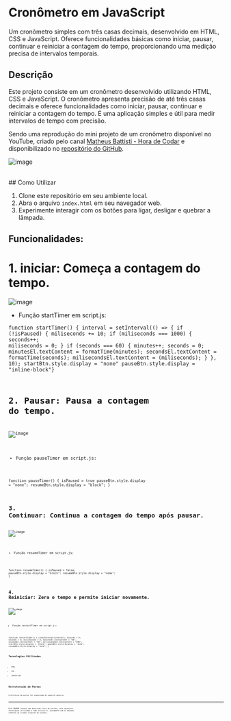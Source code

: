 # Cronômetro em JavaScript

Um cronômetro simples com três casas decimais, desenvolvido em HTML, CSS e JavaScript. Oferece funcionalidades básicas como iniciar, pausar, continuar e reiniciar a contagem do tempo, proporcionando uma medição precisa de intervalos temporais.

## Descrição

Este projeto consiste em um cronômetro desenvolvido utilizando HTML, CSS e JavaScript. O cronômetro apresenta precisão de até três casas decimais e oferece funcionalidades como iniciar, pausar, continuar e reiniciar a contagem do tempo. É uma aplicação simples e útil para medir intervalos de tempo com precisão.

Sendo uma reprodução do mini projeto de um cronômetro disponível no YouTube, criado pelo canal [Matheus Battisti - Hora de Codar](https://www.youtube.com/watch?v=SbST27OWpmo) e disponibilizado no [repositório do GitHub](https://github.com/matheusbattisti/cronometro_js).

![image](https://github.com/apedrodev1/JavaScript-Learning-HUB/assets/104085801/0b0f56f3-293a-4efb-99f9-4cc9ebbedec7)
           
</br>
## Como Utilizar

1. Clone este repositório em seu ambiente local.
2. Abra o arquivo `index.html` em seu navegador web.
3. Experimente interagir com os botões para ligar, desligar e quebrar a lâmpada.

## Funcionalidades:

# 1. iniciar: Começa a contagem do tempo.

![image](https://github.com/apedrodev1/JavaScript-Learning-HUB/assets/104085801/e4447942-3e11-4a21-8913-f29ddf96ab52)


- Função startTimer em script.js:

<code>function startTimer() {
interval = setInterval(() => {
        if (!isPaused) {
            miliseconds += 10;
            if (miliseconds === 1000) {
                seconds++;
                miliseconds = 0;
            }
            if (seconds === 60) {
                minutes++;
                seconds = 0;
            minutesEl.textContent = formatTime(minutes);
            secondsEl.textContent = formatTime(seconds);
            milisecondsEl.textContent = (miliseconds);
        }
    }, 10);
    startBtn.style.display = "none"
    pauseBtn.style.display = "inline-block"}<code>


# 2. Pausar: Pausa a contagem do tempo.

![image](https://github.com/apedrodev1/JavaScript-Learning-HUB/assets/104085801/37046202-9a62-464f-ab76-863d7c1728d3)


- Função pauseTimer em script.js:

<code>function pauseTimer() {
isPaused = true
pauseBtn.style.display = "none";
resumeBtn.style.display = "block";
}<code>

# 3. Continuar: Continua a contagem do tempo após pausar.

![image](https://github.com/apedrodev1/JavaScript-Learning-HUB/assets/104085801/2c2a945a-3b92-4a21-93d1-65cb0ff06026)


- Função resumeTimer em script.js:

<code>function resumeTimer() {
isPaused = false;
pauseBtn.style.display = "block";
resumeBtn.style.display = "nome";
}<code>

# 4. Reiniciar: Zera o tempo e permite iniciar novamente.

![image](https://github.com/apedrodev1/JavaScript-Learning-HUB/assets/104085801/278bb387-cbfd-4a50-a697-6f848e3c93a5)


- Função restartTimer em script.js:

<code>function restartTimer() {
clearInterval(interval);
minutes = 0;
seconds = 0;
miliseconds = 0;
    minutesEl.textContent = "00";
    secondsEl.textContent = "00";
    milisecondsEl.textContent = "000";
    startBtn.style.display = "block";
    pauseBtn.style.display = "none";
    resumeBtn.style.display = "none";
}<code>

## Tecnologias Utilizadas

- HTML
- CSS
- JavaScript

## Estruturação de Pastas

A estrutura de pastas foi organizada da seguinte maneira:

---

Esse README fornece uma descrição clara do projeto, seus objetivos, tecnologias utilizadas e como utilizá-lo, juntamente com os devidos créditos ao criador original do projeto.

